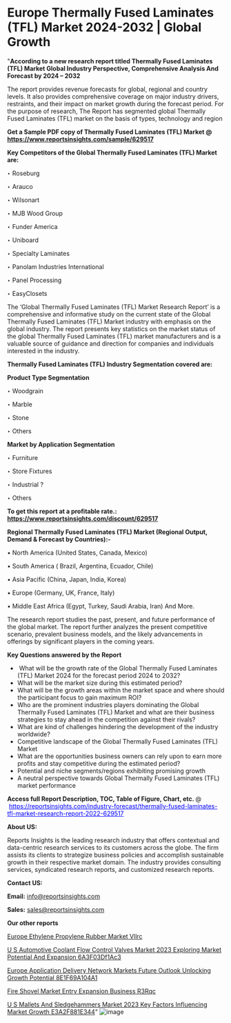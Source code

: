 # Europe Thermally Fused Laminates (TFL) Market 2024-2032 | Global Growth

"<strong>According to a new research report titled Thermally Fused Laminates (TFL) Market Global Industry Perspective, Comprehensive Analysis And Forecast by 2024 – 2032</strong>

The report provides revenue forecasts for global, regional and country levels. It also provides comprehensive coverage on major industry drivers, restraints, and their impact on market growth during the forecast period. For the purpose of research, The Report has segmented global Thermally Fused Laminates (TFL) market on the basis of types, technology and region

<strong>Get a Sample PDF copy of Thermally Fused Laminates (TFL) Market </strong><strong>@<a href=https://www.reportsinsights.com/sample/629517 style=color:#0000ff;> https://www.reportsinsights.com/sample/629517</a></strong></font>

<strong>Key Competitors of the Global Thermally Fused Laminates (TFL) Market are:</strong>

‣ Roseburg

‣ Arauco

‣ Wilsonart

‣ MJB Wood Group

‣ Funder America

‣ Uniboard

‣ Specialty Laminates

‣ Panolam Industries International

‣ Panel Processing

‣ EasyClosets

The ‘Global Thermally Fused Laminates (TFL) Market Research Report’ is a comprehensive and informative study on the current state of the Global Thermally Fused Laminates (TFL) Market industry with emphasis on the global industry. The report presents key statistics on the market status of the global Thermally Fused Laminates (TFL) market manufacturers and is a valuable source of guidance and direction for companies and individuals interested in the industry.

<strong>Thermally Fused Laminates (TFL) Industry Segmentation covered are:</strong>

<strong>Product Type Segmentation</strong>

‣    Woodgrain

‣ Marble

‣ Stone

‣ Others

<strong>Market by Application Segmentation</strong>

‣   Furniture

‣ Store Fixtures

‣ Industrial ?

‣ Others

<strong>To get this report at a profitable rate.: <a href=https://www.reportsinsights.com/discount/629517 style=color:#0000ff;>https://www.reportsinsights.com/discount/629517</a></strong></font>

<strong>Regional Thermally Fused Laminates (TFL) Market (Regional Output, Demand &amp; Forecast by Countries):-</strong>

• North America (United States, Canada, Mexico)

• South America ( Brazil, Argentina, Ecuador, Chile)

• Asia Pacific (China, Japan, India, Korea)

• Europe (Germany, UK, France, Italy)

• Middle East Africa (Egypt, Turkey, Saudi Arabia, Iran) And More.

The research report studies the past, present, and future performance of the global market. The report further analyzes the present competitive scenario, prevalent business models, and the likely advancements in offerings by significant players in the coming years.

<strong>Key Questions answered by the Report</strong>
<ul>
  <li> What will be the growth rate of the Global Thermally Fused Laminates (TFL) Market 2024 for the forecast period 2024 to 2032?</li>
  <li>What will be the market size during this estimated period?</li>
  <li>What will be the growth areas within the market space and where should the participant focus to gain maximum ROI?</li>
  <li>Who are the prominent industries players dominating the Global Thermally Fused Laminates (TFL) Market and what are their business strategies to stay ahead in the competition against their rivals?</li>
  <li>What are kind of challenges hindering the development of the industry worldwide?</li>
  <li>Competitive landscape of the Global Thermally Fused Laminates (TFL) Market</li>
  <li>What are the opportunities business owners can rely upon to earn more profits and stay competitive during the estimated period?</li>
  <li>Potential and niche segments/regions exhibiting promising growth</li>
  <li>A neutral perspective towards Global Thermally Fused Laminates (TFL) market performance</li>
</ul>
<strong>Access full Report Description, TOC, Table of Figure, Chart, etc. </strong>@  <a href=https://reportsinsights.com/industry-forecast/thermally-fused-laminates-tfl-market-research-report-2022-629517 style=color:#0000ff;>https://reportsinsights.com/industry-forecast/thermally-fused-laminates-tfl-market-research-report-2022-629517</a></font>

<strong><strong>About US</strong>:</strong>

Reports Insights is the leading research industry that offers contextual and data-centric research services to its customers across the globe. The firm assists its clients to strategize business policies and accomplish sustainable growth in their respective market domain. The industry provides consulting services, syndicated research reports, and customized research reports.

<strong>Contact US:</strong>

<p class=""""><b>Email:</b> <a href=mailto:info@reportsinsights.com>info@reportsinsights.com</a></p>
<p class=""""><b>Sales:</b> <a href=mailto:sales@reportsinsights.com>sales@reportsinsights.com</a></p>

<strong>Our other reports</strong>

<a href=https://www.linkedin.com/pulse/europe-ethylene-propylene-rubber-market-vllrc/>Europe Ethylene Propylene Rubber Market Vllrc</a>

<a href=https://medium.com/@singhaakesh50/u-s-automotive-coolant-flow-control-valves-market-2023-exploring-market-potential-and-expansion-6a3f03df1ac3>U S Automotive Coolant Flow Control Valves Market 2023 Exploring Market Potential And Expansion 6A3F03Df1Ac3</a>

<a href=https://medium.com/@aanarkumar6/europe-application-delivery-network-markets-future-outlook-unlocking-growth-potential-8e1f69a104a1>Europe Application Delivery Network Markets Future Outlook Unlocking Growth Potential 8E1F69A104A1</a>

<a href=https://www.linkedin.com/pulse/fire-shovel-market-entry-expansion-business-r3rqc/>Fire Shovel Market Entry Expansion Business R3Rqc</a>

<a href=https://medium.com/@swatiga40/u-s-mallets-and-sledgehammers-market-2023-key-factors-influencing-market-growth-e3a2f881e344>U S Mallets And Sledgehammers Market 2023 Key Factors Influencing Market Growth E3A2F881E344</a>"
![image](https://github.com/Reportsinsights123/RIgrowth/assets/158415881/9bbbbdac-55db-48aa-97d9-24b210078f50)
